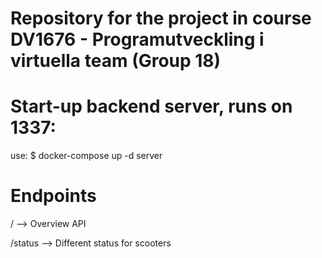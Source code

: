 # Repository for the project in course DV1676 - Programutveckling i virtuella team (Group 18)

# Start-up backend server, runs on 1337:
use:
$ docker-compose up -d server

# Endpoints
/ --> Overview API

/status --> Different status for scooters